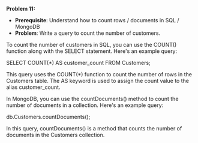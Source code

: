 **Problem 11:**

- **Prerequisite**: Understand how to count rows / documents in SQL / MongoDB
- **Problem**: Write a query to count the number of customers.

To count the number of customers in SQL, you can use the COUNT() function along with the SELECT statement. Here's an example query:

SELECT COUNT(*) AS customer_count FROM Customers;

This query uses the COUNT(*) function to count the number of rows in the Customers table. The AS keyword is used to assign the count value to the alias customer_count.

In MongoDB, you can use the countDocuments() method to count the number of documents in a collection. Here's an example query:

db.Customers.countDocuments();

In this query, countDocuments() is a method that counts the number of documents in the Customers collection.

